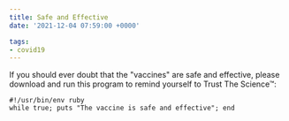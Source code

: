 ```yaml
---
title: Safe and Effective
date: '2021-12-04 07:59:00 +0000'

tags:
- covid19
---
```


If you should ever doubt that the "vaccines" are safe and effective,
please download and run this program to remind yourself to
Trust The Science™:

    #!/usr/bin/env ruby
    while true; puts "The vaccine is safe and effective"; end

